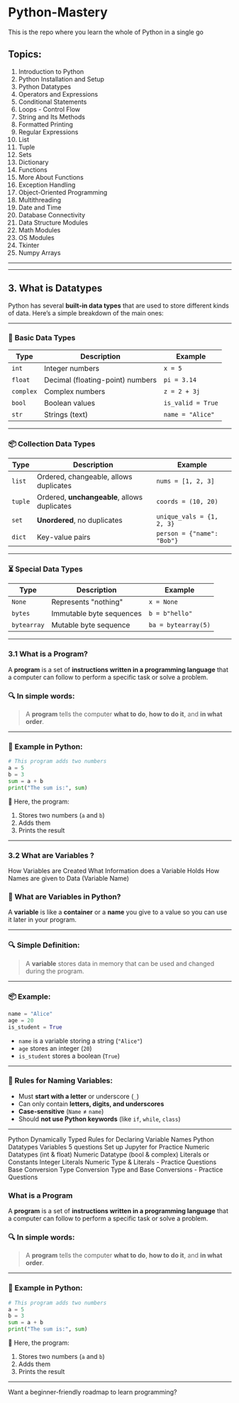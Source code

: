 # Python-Mastery
This is the repo where you learn the whole of Python in a single go 

## Topics:
1. Introduction to Python
2. Python Installation and Setup
3. Python Datatypes
4. Operators and Expressions
5. Conditional Statements
6. Loops - Control Flow
7. String and Its Methods
8. Formatted Printing
9. Regular Expressions
10. List
11. Tuple
12. Sets
13. Dictionary
14. Functions
15. More About Functions
16. Exception Handling
17. Object-Oriented Programming
18. Multithreading
19. Date and Time
20. Database Connectivity
21. Data Structure Modules
22. Math Modules
23. OS Modules
24. Tkinter
25. Numpy Arrays
---
---


## 3. What is Datatypes 
Python has several **built-in data types** that are used to store different kinds of data. Here’s a simple breakdown of the main ones:

---

### 🔢 **Basic Data Types**
| Type       | Description                         | Example           |
|------------|-------------------------------------|-------------------|
| `int`      | Integer numbers                     | `x = 5`           |
| `float`    | Decimal (floating-point) numbers    | `pi = 3.14`       |
| `complex`  | Complex numbers                     | `z = 2 + 3j`      |
| `bool`     | Boolean values                      | `is_valid = True` |
| `str`      | Strings (text)                      | `name = "Alice"`  |

---

### 📦 **Collection Data Types**
| Type       | Description                                      | Example                          |
|------------|--------------------------------------------------|----------------------------------|
| `list`     | Ordered, changeable, allows duplicates           | `nums = [1, 2, 3]`               |
| `tuple`    | Ordered, **unchangeable**, allows duplicates     | `coords = (10, 20)`             |
| `set`      | **Unordered**, no duplicates                     | `unique_vals = {1, 2, 3}`        |
| `dict`     | Key-value pairs                                  | `person = {"name": "Bob"}`       |

---

### ⏳ **Special Data Types**
| Type     | Description              | Example          |
|----------|--------------------------|------------------|
| `None`   | Represents "nothing"     | `x = None`       |
| `bytes`  | Immutable byte sequences | `b = b"hello"`   |
| `bytearray` | Mutable byte sequence | `ba = bytearray(5)` |

---


### 3.1 What is a Program?
A **program** is a set of **instructions written in a programming language** that a computer can follow to perform a specific task or solve a problem.

### 🔍 In simple words:
> A **program** tells the computer **what to do**, **how to do it**, and **in what order**.

---

### 📌 Example in Python:
```python
# This program adds two numbers
a = 5
b = 3
sum = a + b
print("The sum is:", sum)
```

🧠 Here, the program:
1. Stores two numbers (`a` and `b`)
2. Adds them
3. Prints the result

---

### 3.2 What are Variables ?
How Variables are Created
What Information does a Variable Holds
How Names are given to Data (Variable Name) 


### 🧠 What are Variables in Python?

A **variable** is like a **container** or a **name** you give to a value so you can use it later in your program.

---

### 🔍 Simple Definition:
> A **variable** stores data in memory that can be used and changed during the program.

---

### 📦 Example:
```python
name = "Alice"
age = 20
is_student = True
```

- `name` is a variable storing a string (`"Alice"`)
- `age` stores an integer (`20`)
- `is_student` stores a boolean (`True`)

---

### 📝 Rules for Naming Variables:
- Must **start with a letter** or underscore (`_`)
- Can only contain **letters, digits, and underscores**
- **Case-sensitive** (`Name` ≠ `name`)
- Should **not use Python keywords** (like `if`, `while`, `class`)

---

Python Dynamically Typed
Rules for Declaring Variable Names
Python Datatypes
Variables
5 questions
Set up Jupyter for Practice
Numeric Datatypes (int & float)
Numeric Datatype (bool & complex)
Literals or Constants
Integer Literals
Numeric Type & Literals - Practice Questions 
Base Conversion
Type Conversion
Type and Base Conversions - Practice Questions



### What is a Program
A **program** is a set of **instructions written in a programming language** that a computer can follow to perform a specific task or solve a problem.

### 🔍 In simple words:
> A **program** tells the computer **what to do**, **how to do it**, and **in what order**.

---

### 📌 Example in Python:
```python
# This program adds two numbers
a = 5
b = 3
sum = a + b
print("The sum is:", sum)
```

🧠 Here, the program:
1. Stores two numbers (`a` and `b`)
2. Adds them
3. Prints the result

---

Want a beginner-friendly roadmap to learn programming?
